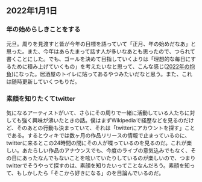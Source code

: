 ## 2022年1月1日
### 年の始めらしきことをする
元旦。周りを見渡すと皆が今年の目標を語っていて「正月、年の始めだなあ」と思った。また、今年はあらたまって話す人が多いなあとも思ったので、つられて書くことにした。でも、ゴールを決めて目指していくよりは「理想的な毎日にするために積み上げていくもの」を考えたいなと思って、こんな感じ([2022年の抱負](/journal/2022年の抱負.html))になった。居酒屋のトイレに貼ってあるやつみたいだなと思う。また、これは随時更新していくつもりだ。

### 素顔を知りたくてtwitter
気になるアーティストがいて、さらにその周りで一緒に活動している人たちに対しても強く興味が沸いたときの話。僕はまずWikipediaで経歴などを見るのだけど、そのあとの行動も決まっていて、それは「twitterにアカウントを探す」ことである。するとウィキでは数ヶ月の作品リリースの情報で止まっているのに、twitterに来るとこの24時間の間にその人が喋っているのを見るのだ。これが楽しい。あたらしい作品のアナウンスでも、今度のライブの意気込みでもなく、その日にあったなんでもないことを呟いていたりしているのが楽しいので、つまりtwitterでそうやって探すのは、素顔を知りたいってことなんだろう。素顔を知って、もしかしたら「そこから好きになる」のを目論んでいるのだ。
